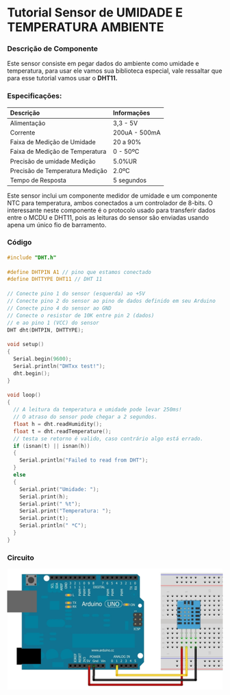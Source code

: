 # Tutorial Sensor de UMIDADE E TEMPERATURA AMBIENTE

### Descrição de Componente 

Este sensor consiste em pegar dados do ambiente como umidade e temperatura, para usar ele vamos sua biblioteca especial, vale ressaltar que para esse tutorial vamos usar o **DHT11.**

### **Especificações:**

| Descrição | Informações  |
| :--- | :--- |
| Alimentação | 3,3 - 5V |
| Corrente | 200uA - 500mA |
| Faixa de Medição de Umidade | 20 a 90%  |
| Faixa de Medição de Temperatura | 0 - 50ºC |
| Precisão de umidade Medição | 5.0%UR |
| Precisão de Temperatura Medição | 2.0ºC |
| Tempo de Resposta  | 5 segundos |

Este sensor inclui um componente medidor de umidade e um componente NTC para temperatura, ambos conectados a um controlador de 8-bits. O interessante neste componente é o protocolo usado para transferir dados entre o MCDU e DHT11, pois as leituras do sensor são enviadas usando apena um único fio de barramento.

### Código

```c
#include "DHT.h"
 
#define DHTPIN A1 // pino que estamos conectado
#define DHTTYPE DHT11 // DHT 11
 
// Conecte pino 1 do sensor (esquerda) ao +5V
// Conecte pino 2 do sensor ao pino de dados definido em seu Arduino
// Conecte pino 4 do sensor ao GND
// Conecte o resistor de 10K entre pin 2 (dados) 
// e ao pino 1 (VCC) do sensor
DHT dht(DHTPIN, DHTTYPE);
 
void setup() 
{
  Serial.begin(9600);
  Serial.println("DHTxx test!");
  dht.begin();
}
 
void loop() 
{
  // A leitura da temperatura e umidade pode levar 250ms!
  // O atraso do sensor pode chegar a 2 segundos.
  float h = dht.readHumidity();
  float t = dht.readTemperature();
  // testa se retorno é valido, caso contrário algo está errado.
  if (isnan(t) || isnan(h)) 
  {
    Serial.println("Failed to read from DHT");
  } 
  else
  {
    Serial.print("Umidade: ");
    Serial.print(h);
    Serial.print(" %t");
    Serial.print("Temperatura: ");
    Serial.print(t);
    Serial.println(" *C");
  }
}
```

### Circuito

![](../../../.gitbook/assets/circuito_dht111.jpg)





